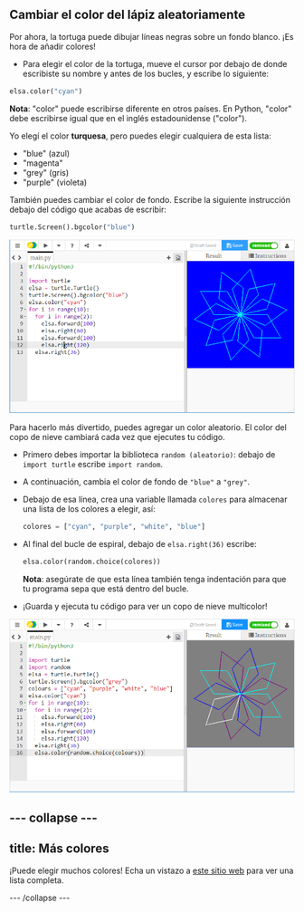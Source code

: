 ## Cambiar el color del lápiz aleatoriamente

Por ahora, la tortuga puede dibujar líneas negras sobre un fondo blanco. ¡Es hora de añadir colores!

- Para elegir el color de la tortuga, mueve el cursor por debajo de donde escribiste su nombre y antes de los bucles, y escribe lo siguiente:

```python
elsa.color("cyan")
```

**Nota**: "color" puede escribirse diferente en otros países. En Python, "color" debe escribirse igual que en el inglés estadounidense ("color").

Yo elegí el color **turquesa**, pero puedes elegir cualquiera de esta lista:

- "blue" (azul)
- "magenta"
- "grey" (gris)
- "purple" (violeta)

También puedes cambiar el color de fondo. Escribe la siguiente instrucción debajo del código que acabas de escribir:

```python
turtle.Screen().bgcolor("blue")
```

![](images/colour.png)

Para hacerlo más divertido, puedes agregar un color aleatorio. El color del copo de nieve cambiará cada vez que ejecutes tu código.

- Primero debes importar la biblioteca `random (aleatorio)`: debajo de `import turtle` escribe `import random`.

- A continuación, cambia el color de fondo de `"blue"` a `"grey"`.

- Debajo de esa línea, crea una variable llamada `colores` para almacenar una lista de los colores a elegir, así:
    
    ```python
    colores = ["cyan", "purple", "white", "blue"]
    ```

- Al final del bucle de espiral, debajo de `elsa.right(36)` escribe:
    
    ```python
    elsa.color(random.choice(colores))  
    ```
    
    **Nota**: asegúrate de que esta línea también tenga indentación para que tu programa sepa que está dentro del bucle.

- ¡Guarda y ejecuta tu código para ver un copo de nieve multicolor!

![](images/colour-list.png)

## \--- collapse \---

## title: Más colores

¡Puede elegir muchos colores! Echa un vistazo a [este sitio web](https://wiki.tcl.tk/37701) para ver una lista completa.

\--- /collapse \---